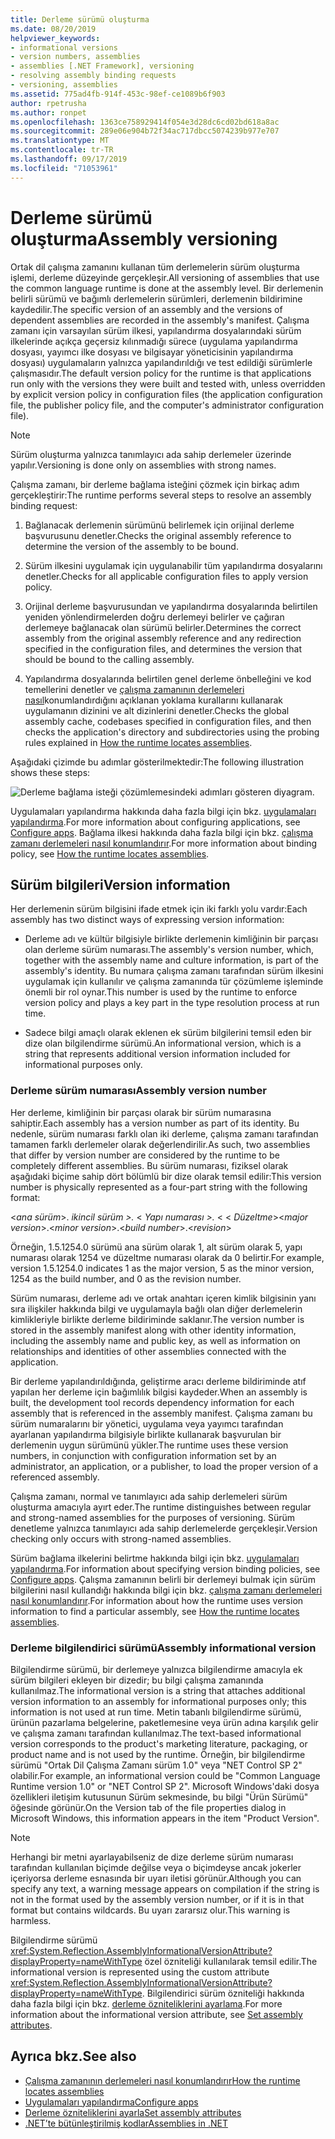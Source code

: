 ```yaml
---
title: Derleme sürümü oluşturma
ms.date: 08/20/2019
helpviewer_keywords:
- informational versions
- version numbers, assemblies
- assemblies [.NET Framework], versioning
- resolving assembly binding requests
- versioning, assemblies
ms.assetid: 775ad4fb-914f-453c-98ef-ce1089b6f903
author: rpetrusha
ms.author: ronpet
ms.openlocfilehash: 1363ce758929414f054e3d28dc6cd02bd618a8ac
ms.sourcegitcommit: 289e06e904b72f34ac717dbcc5074239b977e707
ms.translationtype: MT
ms.contentlocale: tr-TR
ms.lasthandoff: 09/17/2019
ms.locfileid: "71053961"
---
```

# <a name="assembly-versioning"></a><span data-ttu-id="08068-102">Derleme sürümü oluşturma</span><span class="sxs-lookup"><span data-stu-id="08068-102">Assembly versioning</span></span>

<span data-ttu-id="08068-103">Ortak dil çalışma zamanını kullanan tüm derlemelerin sürüm oluşturma işlemi, derleme düzeyinde gerçekleşir.</span><span class="sxs-lookup"><span data-stu-id="08068-103">All versioning of assemblies that use the common language runtime is done at the assembly level.</span></span> <span data-ttu-id="08068-104">Bir derlemenin belirli sürümü ve bağımlı derlemelerin sürümleri, derlemenin bildirimine kaydedilir.</span><span class="sxs-lookup"><span data-stu-id="08068-104">The specific version of an assembly and the versions of dependent assemblies are recorded in the assembly's manifest.</span></span> <span data-ttu-id="08068-105">Çalışma zamanı için varsayılan sürüm ilkesi, yapılandırma dosyalarındaki sürüm ilkelerinde açıkça geçersiz kılınmadığı sürece (uygulama yapılandırma dosyası, yayımcı ilke dosyası ve bilgisayar yöneticisinin yapılandırma dosyası) uygulamaların yalnızca yapılandırıldığı ve test edildiği sürümlerle çalışmasıdır.</span><span class="sxs-lookup"><span data-stu-id="08068-105">The default version policy for the runtime is that applications run only with the versions they were built and tested with, unless overridden by explicit version policy in configuration files (the application configuration file, the publisher policy file, and the computer's administrator configuration file).</span></span>  
  
> [!NOTE]
> <span data-ttu-id="08068-106">Sürüm oluşturma yalnızca tanımlayıcı ada sahip derlemeler üzerinde yapılır.</span><span class="sxs-lookup"><span data-stu-id="08068-106">Versioning is done only on assemblies with strong names.</span></span>  
  
<span data-ttu-id="08068-107">Çalışma zamanı, bir derleme bağlama isteğini çözmek için birkaç adım gerçekleştirir:</span><span class="sxs-lookup"><span data-stu-id="08068-107">The runtime performs several steps to resolve an assembly binding request:</span></span>  
  
1. <span data-ttu-id="08068-108">Bağlanacak derlemenin sürümünü belirlemek için orijinal derleme başvurusunu denetler.</span><span class="sxs-lookup"><span data-stu-id="08068-108">Checks the original assembly reference to determine the version of the assembly to be bound.</span></span>  
  
2. <span data-ttu-id="08068-109">Sürüm ilkesini uygulamak için uygulanabilir tüm yapılandırma dosyalarını denetler.</span><span class="sxs-lookup"><span data-stu-id="08068-109">Checks for all applicable configuration files to apply version policy.</span></span>  
  
3. <span data-ttu-id="08068-110">Orijinal derleme başvurusundan ve yapılandırma dosyalarında belirtilen yeniden yönlendirmelerden doğru derlemeyi belirler ve çağıran derlemeye bağlanacak olan sürümü belirler.</span><span class="sxs-lookup"><span data-stu-id="08068-110">Determines the correct assembly from the original assembly reference and any redirection specified in the configuration files, and determines the version that should be bound to the calling assembly.</span></span>  
  
4. <span data-ttu-id="08068-111">Yapılandırma dosyalarında belirtilen genel derleme önbelleğini ve kod temellerini denetler ve [çalışma zamanının derlemeleri nasıl](../../framework/deployment/how-the-runtime-locates-assemblies.md)konumlandırdığını açıklanan yoklama kurallarını kullanarak uygulamanın dizinini ve alt dizinlerini denetler.</span><span class="sxs-lookup"><span data-stu-id="08068-111">Checks the global assembly cache, codebases specified in configuration files, and then checks the application's directory and subdirectories using the probing rules explained in [How the runtime locates assemblies](../../framework/deployment/how-the-runtime-locates-assemblies.md).</span></span>  
  
<span data-ttu-id="08068-112">Aşağıdaki çizimde bu adımlar gösterilmektedir:</span><span class="sxs-lookup"><span data-stu-id="08068-112">The following illustration shows these steps:</span></span>  
  
![Derleme bağlama isteği çözümlemesindeki adımları gösteren diyagram.](./media/versioning/resolve-assembly-binding-request.gif)
  
<span data-ttu-id="08068-114">Uygulamaları yapılandırma hakkında daha fazla bilgi için bkz. [uygulamaları yapılandırma](../../framework/configure-apps/index.md).</span><span class="sxs-lookup"><span data-stu-id="08068-114">For more information about configuring applications, see [Configure apps](../../framework/configure-apps/index.md).</span></span> <span data-ttu-id="08068-115">Bağlama ilkesi hakkında daha fazla bilgi için bkz. [çalışma zamanı derlemeleri nasıl konumlandırır](../../framework/deployment/how-the-runtime-locates-assemblies.md).</span><span class="sxs-lookup"><span data-stu-id="08068-115">For more information about binding policy, see [How the runtime locates assemblies](../../framework/deployment/how-the-runtime-locates-assemblies.md).</span></span>  
  
## <a name="version-information"></a><span data-ttu-id="08068-116">Sürüm bilgileri</span><span class="sxs-lookup"><span data-stu-id="08068-116">Version information</span></span>  

<span data-ttu-id="08068-117">Her derlemenin sürüm bilgisini ifade etmek için iki farklı yolu vardır:</span><span class="sxs-lookup"><span data-stu-id="08068-117">Each assembly has two distinct ways of expressing version information:</span></span>  
  
- <span data-ttu-id="08068-118">Derleme adı ve kültür bilgisiyle birlikte derlemenin kimliğinin bir parçası olan derleme sürüm numarası.</span><span class="sxs-lookup"><span data-stu-id="08068-118">The assembly's version number, which, together with the assembly name and culture information, is part of the assembly's identity.</span></span> <span data-ttu-id="08068-119">Bu numara çalışma zamanı tarafından sürüm ilkesini uygulamak için kullanılır ve çalışma zamanında tür çözümleme işleminde önemli bir rol oynar.</span><span class="sxs-lookup"><span data-stu-id="08068-119">This number is used by the runtime to enforce version policy and plays a key part in the type resolution process at run time.</span></span>  
  
- <span data-ttu-id="08068-120">Sadece bilgi amaçlı olarak eklenen ek sürüm bilgilerini temsil eden bir dize olan bilgilendirme sürümü.</span><span class="sxs-lookup"><span data-stu-id="08068-120">An informational version, which is a string that represents additional version information included for informational purposes only.</span></span>  
  
### <a name="assembly-version-number"></a><span data-ttu-id="08068-121">Derleme sürüm numarası</span><span class="sxs-lookup"><span data-stu-id="08068-121">Assembly version number</span></span>  

<span data-ttu-id="08068-122">Her derleme, kimliğinin bir parçası olarak bir sürüm numarasına sahiptir.</span><span class="sxs-lookup"><span data-stu-id="08068-122">Each assembly has a version number as part of its identity.</span></span> <span data-ttu-id="08068-123">Bu nedenle, sürüm numarası farklı olan iki derleme, çalışma zamanı tarafından tamamen farklı derlemeler olarak değerlendirilir.</span><span class="sxs-lookup"><span data-stu-id="08068-123">As such, two assemblies that differ by version number are considered by the runtime to be completely different assemblies.</span></span> <span data-ttu-id="08068-124">Bu sürüm numarası, fiziksel olarak aşağıdaki biçime sahip dört bölümlü bir dize olarak temsil edilir:</span><span class="sxs-lookup"><span data-stu-id="08068-124">This version number is physically represented as a four-part string with the following format:</span></span>  
  
<span data-ttu-id="08068-125">\<*ana sürüm*>. *ikincil sürüm >.* \< *Yapı numarası >.* \< \< *Düzeltme*></span><span class="sxs-lookup"><span data-stu-id="08068-125">\<*major version*>.\<*minor version*>.\<*build number*>.\<*revision*></span></span>  
  
<span data-ttu-id="08068-126">Örneğin, 1.5.1254.0 sürümü ana sürüm olarak 1, alt sürüm olarak 5, yapı numarası olarak 1254 ve düzeltme numarası olarak da 0 belirtir.</span><span class="sxs-lookup"><span data-stu-id="08068-126">For example, version 1.5.1254.0 indicates 1 as the major version, 5 as the minor version, 1254 as the build number, and 0 as the revision number.</span></span>  
  
<span data-ttu-id="08068-127">Sürüm numarası, derleme adı ve ortak anahtarı içeren kimlik bilgisinin yanı sıra ilişkiler hakkında bilgi ve uygulamayla bağlı olan diğer derlemelerin kimlikleriyle birlikte derleme bildiriminde saklanır.</span><span class="sxs-lookup"><span data-stu-id="08068-127">The version number is stored in the assembly manifest along with other identity information, including the assembly name and public key, as well as information on relationships and identities of other assemblies connected with the application.</span></span>  
  
<span data-ttu-id="08068-128">Bir derleme yapılandırıldığında, geliştirme aracı derleme bildiriminde atıf yapılan her derleme için bağımlılık bilgisi kaydeder.</span><span class="sxs-lookup"><span data-stu-id="08068-128">When an assembly is built, the development tool records dependency information for each assembly that is referenced in the assembly manifest.</span></span> <span data-ttu-id="08068-129">Çalışma zamanı bu sürüm numaralarını bir yönetici, uygulama veya yayımcı tarafından ayarlanan yapılandırma bilgisiyle birlikte kullanarak başvurulan bir derlemenin uygun sürümünü yükler.</span><span class="sxs-lookup"><span data-stu-id="08068-129">The runtime uses these version numbers, in conjunction with configuration information set by an administrator, an application, or a publisher, to load the proper version of a referenced assembly.</span></span>  
  
<span data-ttu-id="08068-130">Çalışma zamanı, normal ve tanımlayıcı ada sahip derlemeleri sürüm oluşturma amacıyla ayırt eder.</span><span class="sxs-lookup"><span data-stu-id="08068-130">The runtime distinguishes between regular and strong-named assemblies for the purposes of versioning.</span></span> <span data-ttu-id="08068-131">Sürüm denetleme yalnızca tanımlayıcı ada sahip derlemelerde gerçekleşir.</span><span class="sxs-lookup"><span data-stu-id="08068-131">Version checking only occurs with strong-named assemblies.</span></span>  
  
<span data-ttu-id="08068-132">Sürüm bağlama ilkelerini belirtme hakkında bilgi için bkz. [uygulamaları yapılandırma](../../framework/configure-apps/index.md).</span><span class="sxs-lookup"><span data-stu-id="08068-132">For information about specifying version binding policies, see [Configure apps](../../framework/configure-apps/index.md).</span></span> <span data-ttu-id="08068-133">Çalışma zamanının belirli bir derlemeyi bulmak için sürüm bilgilerini nasıl kullandığı hakkında bilgi için bkz. [çalışma zamanı derlemeleri nasıl konumlandırır](../../framework/deployment/how-the-runtime-locates-assemblies.md).</span><span class="sxs-lookup"><span data-stu-id="08068-133">For information about how the runtime uses version information to find a particular assembly, see [How the runtime locates assemblies](../../framework/deployment/how-the-runtime-locates-assemblies.md).</span></span>  
  
### <a name="assembly-informational-version"></a><span data-ttu-id="08068-134">Derleme bilgilendirici sürümü</span><span class="sxs-lookup"><span data-stu-id="08068-134">Assembly informational version</span></span>  

<span data-ttu-id="08068-135">Bilgilendirme sürümü, bir derlemeye yalnızca bilgilendirme amacıyla ek sürüm bilgileri ekleyen bir dizedir; bu bilgi çalışma zamanında kullanılmaz.</span><span class="sxs-lookup"><span data-stu-id="08068-135">The informational version is a string that attaches additional version information to an assembly for informational purposes only; this information is not used at run time.</span></span> <span data-ttu-id="08068-136">Metin tabanlı bilgilendirme sürümü, ürünün pazarlama belgelerine, paketlemesine veya ürün adına karşılık gelir ve çalışma zamanı tarafından kullanılmaz.</span><span class="sxs-lookup"><span data-stu-id="08068-136">The text-based informational version corresponds to the product's marketing literature, packaging, or product name and is not used by the runtime.</span></span> <span data-ttu-id="08068-137">Örneğin, bir bilgilendirme sürümü "Ortak Dil Çalışma Zamanı sürüm 1.0" veya "NET Control SP 2" olabilir.</span><span class="sxs-lookup"><span data-stu-id="08068-137">For example, an informational version could be "Common Language Runtime version 1.0" or "NET Control SP 2".</span></span> <span data-ttu-id="08068-138">Microsoft Windows'daki dosya özellikleri iletişim kutusunun Sürüm sekmesinde, bu bilgi "Ürün Sürümü" öğesinde görünür.</span><span class="sxs-lookup"><span data-stu-id="08068-138">On the Version tab of the file properties dialog in Microsoft Windows, this information appears in the item "Product Version".</span></span>  
  
> [!NOTE]
> <span data-ttu-id="08068-139">Herhangi bir metni ayarlayabilseniz de dize derleme sürüm numarası tarafından kullanılan biçimde değilse veya o biçimdeyse ancak jokerler içeriyorsa derleme esnasında bir uyarı iletisi görünür.</span><span class="sxs-lookup"><span data-stu-id="08068-139">Although you can specify any text, a warning message appears on compilation if the string is not in the format used by the assembly version number, or if it is in that format but contains wildcards.</span></span> <span data-ttu-id="08068-140">Bu uyarı zararsız olur.</span><span class="sxs-lookup"><span data-stu-id="08068-140">This warning is harmless.</span></span>  
  
<span data-ttu-id="08068-141">Bilgilendirme sürümü <xref:System.Reflection.AssemblyInformationalVersionAttribute?displayProperty=nameWithType> özel özniteliği kullanılarak temsil edilir.</span><span class="sxs-lookup"><span data-stu-id="08068-141">The informational version is represented using the custom attribute <xref:System.Reflection.AssemblyInformationalVersionAttribute?displayProperty=nameWithType>.</span></span> <span data-ttu-id="08068-142">Bilgilendirici sürüm özniteliği hakkında daha fazla bilgi için bkz. [derleme özniteliklerini ayarlama](set-attributes.md).</span><span class="sxs-lookup"><span data-stu-id="08068-142">For more information about the informational version attribute, see [Set assembly attributes](set-attributes.md).</span></span>  
  
## <a name="see-also"></a><span data-ttu-id="08068-143">Ayrıca bkz.</span><span class="sxs-lookup"><span data-stu-id="08068-143">See also</span></span>

- [<span data-ttu-id="08068-144">Çalışma zamanının derlemeleri nasıl konumlandırır</span><span class="sxs-lookup"><span data-stu-id="08068-144">How the runtime locates assemblies</span></span>](../../framework/deployment/how-the-runtime-locates-assemblies.md)
- [<span data-ttu-id="08068-145">Uygulamaları yapılandırma</span><span class="sxs-lookup"><span data-stu-id="08068-145">Configure apps</span></span>](../../framework/configure-apps/index.md)
- [<span data-ttu-id="08068-146">Derleme özniteliklerini ayarla</span><span class="sxs-lookup"><span data-stu-id="08068-146">Set assembly attributes</span></span>](set-attributes.md)
- [<span data-ttu-id="08068-147">.NET’te bütünleştirilmiş kodlar</span><span class="sxs-lookup"><span data-stu-id="08068-147">Assemblies in .NET</span></span>](index.md)
